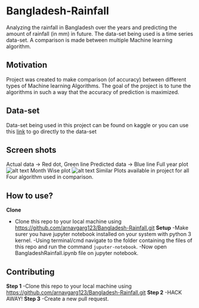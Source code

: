 # Bangladesh-Rainfall
Analyzing the rainfall in Bangladesh over the years and predicting the amount of rainfall (in mm) in future. The data-set being used is a time series data-set. A comparison is made between multiple Machine learning algorithm.

## Motivation
Project was created to make comparison (of accuracy) between different types of Machine learning Algorithms. The goal of the project is to tune the algorithms in such a way that the accuracy of prediction is maximized.

## Data-set
Data-set being used in this project can be found on kaggle or you can use this [link](https://www.kaggle.com/redikod/historical-rainfall-data-in-bangladesh) to go directly to the data-set

## Screen shots
Actual data -> Red dot, Green line
Predicted data -> Blue line
Full year plot
![alt text](https://github.com/arnavgarg123/Bangladesh-Rainfall/blob/master/Images/FullYearPlot(SVM).png)
Month Wise plot
![alt text](https://github.com/arnavgarg123/Bangladesh-Rainfall/blob/master/Images/MonthlyPlot(SVM).png)
Similar Plots available in project for all Four algorithm used in comparison.

## How to use?
**Clone**
- Clone this repo to your local machine using https://github.com/arnavgarg123/Bangladesh-Rainfall.git
**Setup**
-Make surer you have jupyter notebook installed on your system with python 3 kernel.
-Using terminal/cmd navigate to the folder containing the files of this repo and run the command `juputer-notebook`.
-Now open BangladeshRainfall.ipynb file on jupyter notebook.

## Contributing
**Step 1**
-Clone this repo to your local machine using https://github.com/arnavgarg123/Bangladesh-Rainfall.git
**Step 2**
-HACK AWAY!
**Step 3**
-Create a new pull request.
